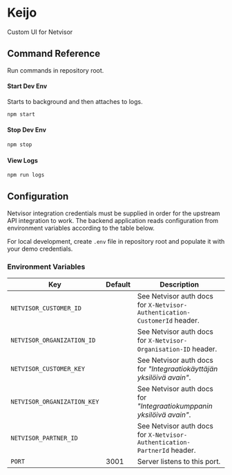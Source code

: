 # Keijo

Custom UI for Netvisor

## Command Reference

Run commands in repository root.

#### Start Dev Env

Starts to background and then attaches to logs.

```bash
npm start
```

#### Stop Dev Env

```bash
npm stop
```

#### View Logs

```bash
npm run logs
```

## Configuration

Netvisor integration credentials must be supplied in order for the upstream API integration to work. The backend application reads configuration from environment variables according to the table below.

For local development, create `.env` file in repository root and populate it with your demo credentials.

### Environment Variables

<!-- prettier-ignore -->
Key|Default|Description
-|-|-
`NETVISOR_CUSTOMER_ID`||See Netvisor auth docs for `X-Netvisor-Authentication-CustomerId` header.
`NETVISOR_ORGANIZATION_ID`||See Netvisor auth docs for `X-Netvisor-Organisation-ID` header.
`NETVISOR_CUSTOMER_KEY`||See Netvisor auth docs for _"Integraatiokäyttäjän yksilöivä avain"_.
`NETVISOR_ORGANIZATION_KEY`||See Netvisor auth docs for _"Integraatiokumppanin yksilöivä avain"_.
`NETVISOR_PARTNER_ID`||See Netvisor auth docs for `X-Netvisor-Authentication-PartnerId` header.
`PORT`|3001|Server listens to this port.

